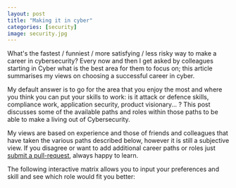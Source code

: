 ```yaml
---
layout: post
title: "Making it in cyber"
categories: [security]
image: security.jpg
---
```


What's the fastest / funniest / more satisfying / less risky way to make a career in cybersecurity? Every now and then I get asked by colleagues starting in Cyber what is the best area for them to focus on; this article summarises my views on choosing a successful career in cyber.

My default answer is to go for the area that you enjoy the most and where you think you can put your skills to work: is it attack or defence skills, compliance work, application security, product visionary... ? This post discusses some of the available paths and roles within those paths to be able to make a living out of Cybersecurity.

My views are based on experience and those of friends and colleagues that have taken the various paths described below, however it is still a subjective view. If you disagree or want to add additional career paths or roles just [submit a pull-request](https://github.com/llmora/llmora.github.io/blob/master/_posts/2022-10-26-CareersInCyber.md), always happy to learn.

The following interactive matrix allows you to input your preferences and skill and see which role would fit you better:

<div id="matrix"></div>

<div id="article"></div>


<link href="https://cdn.jsdelivr.net/npm/bootstrap@5.2.2/dist/css/bootstrap.min.css" rel="stylesheet" integrity="sha384-Zenh87qX5JnK2Jl0vWa8Ck2rdkQ2Bzep5IDxbcnCeuOxjzrPF/et3URy9Bv1WTRi" crossorigin="anonymous">
<script src="https://cdn.jsdelivr.net/npm/bootstrap@5.2.2/dist/js/bootstrap.bundle.min.js" integrity="sha384-OERcA2EqjJCMA+/3y+gxIOqMEjwtxJY7qPCqsdltbNJuaOe923+mo//f6V8Qbsw3" crossorigin="anonymous"></script>

 <script src="https://unpkg.com/react@18/umd/react.development.js" crossorigin></script>
 <script src="https://unpkg.com/react-dom@18/umd/react-dom.development.js" crossorigin></script>

 <link rel="stylesheet" href="https://cdn.jsdelivr.net/npm/bootstrap-icons@1.9.1/font/bootstrap-icons.css">

 <script src="/assets/js/cyber-careers.js"></script>
